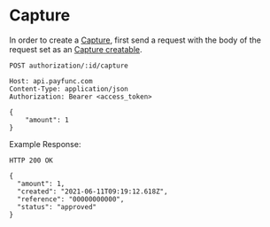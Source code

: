 # Capture

In order to create a [Capture](../merchant-reference/capture.html), first send a request with the body of the request set as an [Capture creatable](../merchant-reference/capture.html#creatable).

``` {1}
POST authorization/:id/capture

Host: api.payfunc.com
Content-Type: application/json
Authorization: Bearer <access_token>

{
    "amount": 1
}
```

Example Response:
``` {1}
HTTP 200 OK

{
  "amount": 1,
  "created": "2021-06-11T09:19:12.618Z",
  "reference": "00000000000",
  "status": "approved"
}
```

